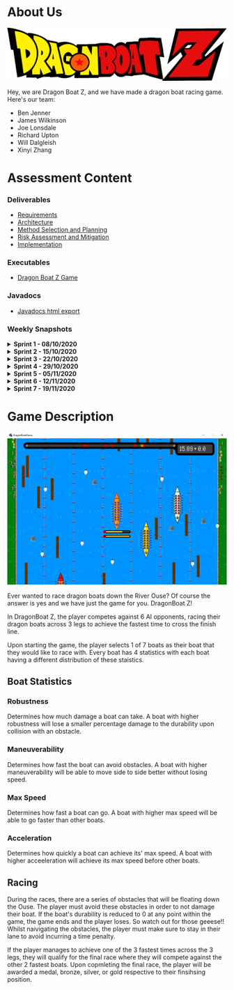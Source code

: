 # About Us

<img src="core/assets/dragonboatz Logo.png">

Hey, we are Dragon Boat Z, and we have made a dragon boat racing game.
Here's our team:
*   Ben Jenner
*   James Wilkinson
*   Joe Lonsdale
*   Richard Upton
*   Will Dalgleish
*   Xinyi Zhang

# Assessment Content
### Deliverables
*   <a href="docs/Req1.pdf">Requirements</a>
*   <a href="docs/Arch1.pdf">Architecture</a>
*   <a href="docs/Plan1.pdf">Method Selection and Planning</a>
*   <a href="docs/Risk1.pdf">Risk Assessment and Mitigation</a>
*   <a href="docs/Impl1.pdf">Implementation</a>

### Executables
*   <a href="fileloaction.exe">Dragon Boat Z Game</a>

### Javadocs
*   <a href="docs/javadoc/index.html">Javadocs html export</a>

### Weekly Snapshots
<details>
  <summary><strong> Sprint 1 - 08/10/2020 </strong></summary>

Having completed the task of setting up Jira and other resources the main focus was on preparatory work for the 
upcoming week. This involved adding to the existing set of Customer Questions constructed and beginning to develop
of how GitHub Pages works. 
<img src="docs/sprints/Sprint 1.png">

<br>
<br>
<a href="https://thewill10m.github.io/Dragon-Boat-Z/docs/sprints/Sprint%201.png">Sprint 1 Jira Board</a>
<br>
</details>

<details>
  
<summary><strong> Sprint 2 - 15/10/2020 </strong></summary>

Having had the Customer meeting, this meant that other tasks and deliverables could now be started. The priorities 
were the Architecture Abstract diagram that will be reviewed at the second meeting, halfway through this second 
sprint, as this would allow us to make decisions such as what game library would be used. Deliverables such as 
Method Selection and Planning, Requirements and Risk Assessment were built up using the now known information 
alongside the starting of Sprite Design. 
<br>
<br>
<a href="https://thewill10m.github.io/Dragon-Boat-Z/docs/sprints/Sprint%202.png">Sprint 2 Jira Board</a>
<br>
</details>

<details>
<summary><strong> Sprint 3 - 22/10/2020 </strong></summary>

Having completed the Abstract Architecture Diagram, a focus was put onto the Concrete Architecture Diagram so 
it would be ready for when initial classes are constructed, based off the Gantt Chart. This also meant a decision
was made on the library used for this project: LibGDX. Thus, each team member was assigned the task of completing
the tutorial found in the documentation and further research. Continued deliverable work was assigned a low priority
as this was considered an iterative process throughout the course of the project. 
<br>
<br>
<a href="https://thewill10m.github.io/Dragon-Boat-Z/docs/sprints/Sprint%203.png">Sprint 3 Jira Board</a>
<br>
</details>

<details>
<summary><strong> Sprint 4 - 29/10/2020 </strong></summary>
 
In Sprint 3 the Concrete Architecture was created and allowed for critical tasks to begin: the initial classes. This
was a high priority as delays would impact the production of the prototype on time. Further deliverable work was 
assigned medium/low priority. To maintain a clear separation between work, the initial one board was separated into 
two: Deliverables and Implementation. It was decided that second session of the Sprint would focus on the progression
of these tasks and discuss if any would need to be reassigned. 
<br>
<br>
<strong> Deliverables Board </strong>
<br>
<a href="https://thewill10m.github.io/Dragon-Boat-Z/docs/sprints/Sprint%204%20-%20Deliverables.png">Sprint 4 Delievrables Jira Board</a>
<br>
<strong> Implementation Board </strong>
<br>
<a href="https://thewill10m.github.io/Dragon-Boat-Z/docs/sprints/Sprint%204%20-%20Implementation.png">Sprint 4 Implementation Jira Board</a>
<br>
</details> 


<details> 
  <summary><strong> Sprint 5 - 05/11/2020 </strong></summary>
  
The backlog of tasks T14 and T11 were assigned the highest priority, as continued programming work depended on their
completion. With the aim of reaching the milestone M4 at the end of this Sprint the prototype development was a high
focus. Method Section and Planning were a focus within the deliverables board to continue to add to changes within
the project.
<br>
<br>
<strong> Deliverables Board </strong>
<br>
<a href="https://thewill10m.github.io/Dragon-Boat-Z/docs/sprints/Sprint_5_-_Deliverables.png">Sprint 5 Jira Deliverables Board</a>
<br>
<strong> Implementation Board </strong>
<br>
<a href="https://thewill10m.github.io/Dragon-Boat-Z/docs/sprints/Sprint_5_-_Implementation.png">Sprint 5 Jira Implementation Board</a>
<br>
</details>

<details>
<summary><strong> Sprint 6 - 12/11/2020 </strong></summary>

Due to some minor issues with the construction of the leg in the prototype, this task was focused on. Once completed,
we envision that the final tasks to have a functioning game would be successful. Having understood this there was
a focus on the final elements of the programming side. During the second meeting of this sprint, there was extra time
to implement additional functionality of the game such as Animations. 
Alongside this, the implementation document was built up alongside this, allowing us to be more coordinated and 
understand each other's code. 
<br>
<br>
<strong> Deliverables Board </strong>
<br>
<a href="https://thewill10m.github.io/Dragon-Boat-Z/docs/sprints/Sprint%206%20-%20Deliverables.png">Sprint 6 Jira Deliverables Board</a>
<br>
<strong> Implementation Board </strong>
<br>
<a href="https://thewill10m.github.io/Dragon-Boat-Z/docs/sprints/Sprint%206%20-%20Implementation.png">Sprint 6 Jira Implementation Board</a>
<br>
</details>

<details>
  <summary><strong> Sprint 7 - 19/11/2020 </strong></summary>
  
Having reached the completion of the game, a focus on the game testing and peer review of finalised deliverables was
focused on. This was to ensure a successful completion of the entire project. 
<br>
<br>
<a href="https://thewill10m.github.io/Dragon-Boat-Z/docs/sprints/Sprint%207.png">Sprint 7 Jira Board</a>
<br>
</details>

# Game Description

<img src="core/assets/example screen for website.png">

Ever wanted to race dragon boats down the River Ouse? 
Of course the answer is yes and we have just the game for you.
DragonBoat Z!

In DragonBoat Z, the player competes against 6 AI opponents, racing their dragon boats across 3 legs to achieve the fastest time to cross the finish line.

Upon starting the game, the player selects 1 of 7 boats as their boat that they would like to race with.
Every boat has 4 statistics with each boat having a different distribution of these staistics.

## Boat Statistics
### Robustness
Determines how much damage a boat can take. A boat with higher robustness will lose a smaller percentage damage to the durability upon collision with an obstacle.
### Maneuverability
Determines how fast the boat can avoid obstacles. A boat with higher maneuverability will be able to move side to side better without losing speed.
### Max Speed
Determines how fast a boat can go. A boat with higher max speed will be able to go faster than other boats.
### Acceleration
Determines how quickly a boat can achieve its' max speed. A boat with higher acceeleration will achieve its max speed before other boats.

## Racing
During the races, there are a series of obstacles that will be floating down the Ouse. The player must avoid these obstacles in order to not damage their boat.
If the boat's durability is reduced to 0 at any point within the game, the game ends and the player loses. So watch out for those geeese!!
Whilst naivigating the obstacles, the player must make sure to stay in their lane to avoid incurring a time penalty.

If the player manages to achieve one of the 3 fastest times across the 3 legs, they will qualify for the final race where they will compete against the other 2 fastest boats.
Upon copmleting the final race, the player will be awarded a medal, bronze, silver, or gold respective to their finsihsing position.
